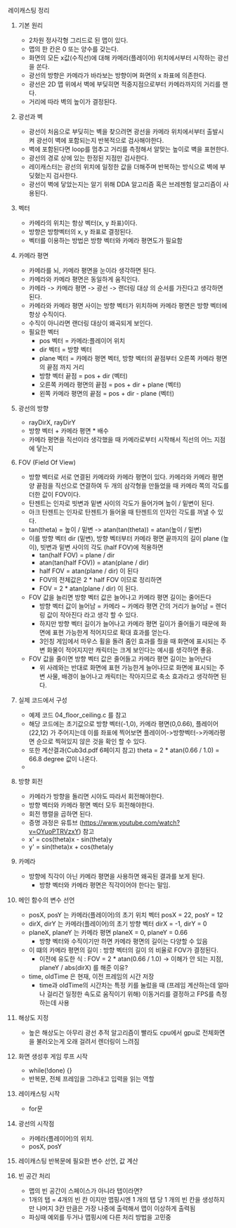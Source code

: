레이캐스팅 정리

1. 기본 원리
	- 2차원 정사각형 그리드로 된 맵이 있다.
	- 맵의 한 칸은 0 또는 양수를 갖는다.
	- 화면의 모든 x값(수직선)에 대해 카메라(플레이어) 위치에서부터 시작하는 광선을 쏜다.
	- 광선의 방향은 카메라가 바라보는 방향이며 화면의 x 좌표에 의존한다.
	- 광선은 2D 맵 위에서 벽에 부딪히면 적중지점으로부터 카메라까지의 거리를 잰다.
	- 거리에 따라 벽의 높이가 결정된다.

2. 광선과 벽
	- 광선이 처음으로 부딪히는 벽을 찾으려면 광선을 카메라 위치에서부터 출발시켜 광선이 벽에 포함되는지 반복적으로 검사해야한다.
	- 벽에 포함된다면 loop를 멈추고 거리를 측정해서 알맞는 높이로 벽을 표현한다.
	- 광선의 경로 상에 있는 한정된 지점만 검사한다.
	- 레이캐스터는 광선의 위치에 일정한 값을 더해주며 반복하는 방식으로 벽에 부딪혔는지 검사한다.
	- 광선이 벽에 닿았는지는 알기 위해 DDA 알고리즘 혹은 브레젠험 알고리즘이 사용된다.

3. 벡터
	- 카메라의 위치는 항상 벡터(x, y 좌표)이다.
	- 방향은 방향벡터의 x, y 좌표로 결정된다.
	- 벡터를 이용하는 방법은 방향 벡터와 카메라 평면도가 필요함

4. 카메라 평면
	- 카메라를 뇌, 카메라 평면을 눈이라 생각하면 된다.
	- 카메라와 카메라 평면은 동일하게 움직인다.
	- 카메라 -> 카메라 평면 -> 광선 -> 랜더링 대상 의 순서를 가진다고 생각하면 된다.
	- 카메라와 카메라 평면 사이는 방향 벡터가 위치하며 카메라 평면은 방향 벡터에 항상 수직이다.
	- 수직이 아니라면 랜더링 대상이 왜곡되게 보인다.
	- 필요한 벡터
		- pos 벡터 = 카메라:플레이어 위치
		- dir 벡터 = 방향 벡터
		- plane 벡터 = 카메라 평면 벡터, 방향 벡터의 끝점부터 오른쪽 카메라 평면의 끝점 까지 거리
		- 방향 벡터 끝점 = pos + dir (벡터)
		- 오른쪽 카메라 평면의 끝점 = pos + dir + plane (벡터)
		- 왼쪽 카메라 평면의 끝점 = pos + dir - plane (벡터)

5. 광선의 방향
	- rayDirX, rayDirY
	- 방향 벡터 + 카메라 평면 * 배수
	- 카메라 평면을 직선이라 생각했을 때 카메라로부터 시작해서 직선의 어느 지점에 닿는지

6. FOV (Field Of View)
	- 방향 벡터로 서로 연결된 카메라와 카메라 평면이 있다. 카메라와 카메라 평면 양 끝점을 직선으로 연결하여 두 개의 삼각형을 만들었을 때 카메라 쪽의 각도를 더한 값이 FOV이다.
	- 탄젠트는 인자로 빗변과 밑변 사이의 각도가 들어가며 높이 / 밑변이 된다.
	- 아크 탄젠트는 인자로 탄젠트가 들어올 때 탄젠트의 인자인 각도를 꺼낼 수 있다.
	- tan(theta) = 높이 / 밑변 -> atan(tan(theta)) = atan(높이 / 밑변)
	- 이를 방향 벡터 dir (밑변), 방향 벡터부터 카메라 평면 끝까지의 길이 plane (높이), 빗변과 밑변 사이의 각도 (half FOV)에 적용하면
		- tan(half FOV) = plane / dir
		- atan(tan(half FOV)) = atan(plane / dir)
		- half FOV = atan(plane / dir) 이 된다
		- FOV의 전체값은 2 * half FOV 이므로 정리하면
		- FOV = 2 * atan(plane / dir) 이 된다.
	- FOV 값을 늘리면 방향 벡터 값은 늘어나고 카메라 평면 길이는 줄어든다
		- 방향 벡터 값이 늘어남 = 카메라 ~ 카메라 평면 간의 거리가 늘어남 = 렌더링 값이 작아진다 라고 생각 할 수 있다.
		- 하지만 방향 벡터 길이가 늘어나고 카메라 평면 길이가 줄어들기 때문에 화면에 표현 가능한게 적어지므로 확대 효과를 얻는다.
		- 3인칭 게임에서 마우스 휠을 돌려 줌인 효과를 줬을 때 화면에 표시되는 주변 화물이 적어지지만 캐릭터는 크게 보인다는 예시를 생각하면 좋음.
	- FOV 값을 줄이면 방향 벡터 값은 줄어들고 카메라 평면 길이는 늘어난다
		- 위 사례와는 반대로 화면에 표현 가능한게 늘어나므로 화면에 표시되는 주변 사물, 배경이 늘어나고 캐릭터는 작아지므로 축소 효과라고 생각하면 된다.

7. 실제 코드에서 구성
	- 예제 코드 04_floor_ceiling.c 를 참고
	- 해당 코드에는 초기값으로 방향 벡터(-1,0), 카메라 평면(0,0.66), 플레이어(22,12) 가 주어지는데 이를 좌표에 찍어보면 플레이어->방향벡터->카메라평면 순으로 찍혀있지 않은 것을 확인 할 수 있다.
	- 또한 계산결과(Cub3d.pdf 6페이지 참고) theta = 2 * atan(0.66 / 1.0) = 66.8 degree 값이 나온다.
	-  

8. 방향 회전
	- 카메라가 방향을 돌리면 시야도 따라서 회전해야한다.
	- 방향 벡터와 카메라 평면 벡터 모두 회전해야한다.
	- 회전 행렬을 곱하면 된다.
	- 증명 과정은 유튜브 (https://www.youtube.com/watch?v=OYuoPTRVzxY) 참고
	- x' = cos(theta)x - sin(theta)y
	- y' = sin(theta)x + cos(theta)y

9. 카메라
	- 방향에 직각이 아닌 카메라 평면을 사용하면 왜곡된 결과를 보게 된다.
		- 방향 벡터와 카메라 평면은 직각이어야 한다는 말임.

10. 메인 함수의 변수 선언
	- posX, posY 는 카메라(플레이어)의 초기 위치 벡터 posX = 22, posY = 12
	- dirX, dirY 는 카메라(플레이어)의 초기 방향 벡터 dirX = -1, dirY = 0
	- planeX, planeY 는 카메라 평면 planeX = 0, planeY = 0.66
		- 방향 벡터와 수직이기만 하면 카메라 평면의 길이는 다양할 수 있음
	- 이 떄의 카메라 평면의 길이 : 방향 벡터의 길이 의 비율로 FOV가 결정된다.
		- 이전에 유도한 식 : FOV = 2 * atan(0.66 / 1.0) -> 이해가 안 되는 지점, planeY / abs(dirX) 를 해준 이유?
	- time, oldTime 은 현재, 이전 프레임의 시간 저장
		- time과 oldTime의 시간차는 특정 키를 눌렀을 때 (프레임 계산하는데 얼마나 걸리건 일정한 속도로 움직이기 위해) 이동거리를 결정하고 FPS를 측정하는데 사용

11. 해상도 지정
	- 높은 해상도는 아무리 광선 추적 알고리즘이 빨라도 cpu에서 gpu로 전체화면을 불러오는게 오래 걸려서 렌더링이 느려짐

12. 화면 생성후 게임 루프 시작
	- while(!done) {}
	- 반복문, 전체 프레임을 그려내고 입력을 읽는 역할

13. 레이캐스팅 시작
	- for문

13. 광선의 시작점
	- 카메라(플레이어)의 위치.
	- posX, posY

14. 레이캐스팅 반복문에 필요한 변수 선언, 값 계산

15. 빈 공간 처리
	- 맵의 빈 공간이 스페이스가 아니라 탭이라면?
	- 1개의 탭 = 4개의 빈 칸 이지만 맵핑시엔 1 개의 탭 당 1 개의 빈 칸을 생성하지만 나머지 3칸 만큼은 가장 나중에 출력해서 맵이 이상하게 출력됨
	- 파싱때 예외를 두거나 맵핑시에 다른 처리 방법을 고민중

